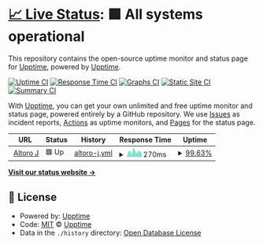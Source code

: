 # [📈 Live Status](https://upptime.github.io/upptime): <!--live status--> **🟩 All systems operational**

This repository contains the open-source uptime monitor and status page for [Upptime](https://upptime.js.org), powered by [Upptime](https://github.com/upptime/upptime).

[![Uptime CI](https://github.com/KevinChia/status.AltoroJ/workflows/Uptime%20CI/badge.svg)](https://github.com/KevinChia/status.AltoroJ/actions?query=workflow%3A%22Uptime+CI%22)
[![Response Time CI](https://github.com/KevinChia/status.AltoroJ/workflows/Response%20Time%20CI/badge.svg)](https://github.com/KevinChia/status.AltoroJ/actions?query=workflow%3A%22Response+Time+CI%22)
[![Graphs CI](https://github.com/KevinChia/status.AltoroJ/workflows/Graphs%20CI/badge.svg)](https://github.com/KevinChia/status.AltoroJ/actions?query=workflow%3A%22Graphs+CI%22)
[![Static Site CI](https://github.com/KevinChia/status.AltoroJ/workflows/Static%20Site%20CI/badge.svg)](https://github.com/KevinChia/status.AltoroJ/actions?query=workflow%3A%22Static+Site+CI%22)
[![Summary CI](https://github.com/KevinChia/status.AltoroJ/workflows/Summary%20CI/badge.svg)](https://github.com/KevinChia/status.AltoroJ/actions?query=workflow%3A%22Summary+CI%22)

With [Upptime](https://upptime.js.org), you can get your own unlimited and free uptime monitor and status page, powered entirely by a GitHub repository. We use [Issues](https://github.com/upptime/upptime/issues) as incident reports, [Actions](https://github.com/KevinChia/status.AltoroJ/actions) as uptime monitors, and [Pages](https://upptime.github.io/upptime) for the status page.

<!--start: status pages-->
<!-- This summary is generated by Upptime (https://github.com/upptime/upptime) -->
<!-- Do not edit this manually, your changes will be overwritten -->
<!-- prettier-ignore -->
| URL | Status | History | Response Time | Uptime |
| --- | ------ | ------- | ------------- | ------ |
| <img alt="" src="https://icons.duckduckgo.com/ip3/demo.testfire.net.ico" height="13"> [Altoro J](https://demo.testfire.net/) | 🟩 Up | [altoro-j.yml](https://github.com/Kevchia/status.AltoroJ/commits/HEAD/history/altoro-j.yml) | <details><summary><img alt="Response time graph" src="./graphs/altoro-j/response-time-week.png" height="20"> 270ms</summary><br><a href="https://kevchia.github.io/status.AltoroJ/history/altoro-j"><img alt="Response time 353" src="https://img.shields.io/endpoint?url=https%3A%2F%2Fraw.githubusercontent.com%2FKevchia%2Fstatus.AltoroJ%2FHEAD%2Fapi%2Faltoro-j%2Fresponse-time.json"></a><br><a href="https://kevchia.github.io/status.AltoroJ/history/altoro-j"><img alt="24-hour response time 197" src="https://img.shields.io/endpoint?url=https%3A%2F%2Fraw.githubusercontent.com%2FKevchia%2Fstatus.AltoroJ%2FHEAD%2Fapi%2Faltoro-j%2Fresponse-time-day.json"></a><br><a href="https://kevchia.github.io/status.AltoroJ/history/altoro-j"><img alt="7-day response time 270" src="https://img.shields.io/endpoint?url=https%3A%2F%2Fraw.githubusercontent.com%2FKevchia%2Fstatus.AltoroJ%2FHEAD%2Fapi%2Faltoro-j%2Fresponse-time-week.json"></a><br><a href="https://kevchia.github.io/status.AltoroJ/history/altoro-j"><img alt="30-day response time 261" src="https://img.shields.io/endpoint?url=https%3A%2F%2Fraw.githubusercontent.com%2FKevchia%2Fstatus.AltoroJ%2FHEAD%2Fapi%2Faltoro-j%2Fresponse-time-month.json"></a><br><a href="https://kevchia.github.io/status.AltoroJ/history/altoro-j"><img alt="1-year response time 353" src="https://img.shields.io/endpoint?url=https%3A%2F%2Fraw.githubusercontent.com%2FKevchia%2Fstatus.AltoroJ%2FHEAD%2Fapi%2Faltoro-j%2Fresponse-time-year.json"></a></details> | <details><summary><a href="https://kevchia.github.io/status.AltoroJ/history/altoro-j">99.63%</a></summary><a href="https://kevchia.github.io/status.AltoroJ/history/altoro-j"><img alt="All-time uptime 90.97%" src="https://img.shields.io/endpoint?url=https%3A%2F%2Fraw.githubusercontent.com%2FKevchia%2Fstatus.AltoroJ%2FHEAD%2Fapi%2Faltoro-j%2Fuptime.json"></a><br><a href="https://kevchia.github.io/status.AltoroJ/history/altoro-j"><img alt="24-hour uptime 100.00%" src="https://img.shields.io/endpoint?url=https%3A%2F%2Fraw.githubusercontent.com%2FKevchia%2Fstatus.AltoroJ%2FHEAD%2Fapi%2Faltoro-j%2Fuptime-day.json"></a><br><a href="https://kevchia.github.io/status.AltoroJ/history/altoro-j"><img alt="7-day uptime 99.63%" src="https://img.shields.io/endpoint?url=https%3A%2F%2Fraw.githubusercontent.com%2FKevchia%2Fstatus.AltoroJ%2FHEAD%2Fapi%2Faltoro-j%2Fuptime-week.json"></a><br><a href="https://kevchia.github.io/status.AltoroJ/history/altoro-j"><img alt="30-day uptime 94.75%" src="https://img.shields.io/endpoint?url=https%3A%2F%2Fraw.githubusercontent.com%2FKevchia%2Fstatus.AltoroJ%2FHEAD%2Fapi%2Faltoro-j%2Fuptime-month.json"></a><br><a href="https://kevchia.github.io/status.AltoroJ/history/altoro-j"><img alt="1-year uptime 90.97%" src="https://img.shields.io/endpoint?url=https%3A%2F%2Fraw.githubusercontent.com%2FKevchia%2Fstatus.AltoroJ%2FHEAD%2Fapi%2Faltoro-j%2Fuptime-year.json"></a></details>

<!--end: status pages-->

[**Visit our status website →**](https://upptime.github.io/upptime)

## 📄 License

- Powered by: [Upptime](https://github.com/upptime/upptime)
- Code: [MIT](./LICENSE) © [Upptime](https://upptime.js.org)
- Data in the `./history` directory: [Open Database License](https://opendatacommons.org/licenses/odbl/1-0/)
